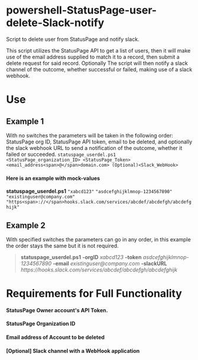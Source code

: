 # powershell-StatusPage-user-delete-Slack-notify
Script to delete user from StatusPage and notify slack.

This script utilizes the StatusPage API to get a list of users, then it will make use of the email address supplied to match it to a record, then submit a delete request for said record. Optionally The script will then notify a slack channel of the outcome, whether successful or failed, making use of a slack webhook.


# Use
## Example 1
With no switches the parameters will be taken in the following order: StatusPage org ID, StatusPage API token, email to be deleted, and optionally the slack webhook URL to send a notification of the outcome, whether it failed or succeeded.
``statuspage_userdel.ps1 <StatusPage_organization_ID> <StatusPage_Token> <email_address<span>@</span>domain.com> (Optional)<Slack_WebHook> ``

#### Here is an example with mock-values
**statuspage_userdel.ps1** ``"xabcd123"`` ``"asdcefghijklmnop-1234567890"`` ``"existinguser@company.com"`` ``"https<span>://</span>hooks.slack.com/services/abcdef/abcdefgh/abcdefghijk"``


## Example 2
With specified switches the parameters can go in any order, in this example the order stays the same but it is not required.
> **statuspage_userdel.ps1** **-orgID** _xabcd123_ **-token** _asdcefghijklmnop-1234567890_ **-email** _existinguser@company.com_ **-slackURL** _ht<span>tps://</span>hooks.slack.com/services/abcdef/abcdefgh/abcdefghijk_

# Requirements for Full Functionality

####  StatusPage Owner account's API Token.

####  StatusPage Organization ID

####  Email address of Account to be deleted

####  [Optional] Slack channel with a WebHook application
